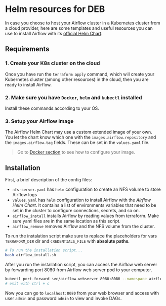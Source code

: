 # Helm resources for DEB

In case you choose to host your Airflow cluster in a Kubernetes cluster from
a cloud provider, here are some templates and useful resources you can use to install Airflow
with its [official Helm Chart](https://airflow.apache.org/docs/helm-chart/stable/quick-start.html).

## Requirements

### 1. Create your K8s cluster on the cloud

Once you have run the `terraform apply` command, which will create your 
Kubernetes cluster (among other resources) in the cloud, then you are ready 
to install Airflow.

### 2. Make sure you have `Docker`, `helm` and `kubectl` installed

Install these commands according to your OS.

### 3. Setup your Airflow image

The Airflow Helm Chart may use a custom extended
image of your own. You let the chart know which one with the `images.airflow.repository` and the `images.airflow.tag` fields. These can be set in the `values.yaml` file.

> Go to [Docker section](./Docker/README.md) to see how to configure your image.


## Installation

First, a brief description of the config files:

- `nfs-server.yaml` has `helm` configuration to create an NFS volume to store Airflow logs
- `values.yaml` has `helm` configuration to install Airflow with the *Airflow Helm Chart*. It contains a list of environments variables that need to be set in the cluster to configure connections, secrets, and so on.
- `airflow_install` installs Airflow by reading values from terraform. Make sure yaml files are in the same location as this script.
- `airflow_remove` removes Airflow and the NFS volume from the cluster.

To run the instalation script make sure to replace the placeholders for vars `TERRAFORM_DIR`
 dir and `CREDENTIALS_FILE` with **absolute paths**.

```bash
# To run the installation script...
bash airflow_install.sh
```

After you run the installation script, you can access the Airflow web server by forwarding port 8080 from Airflow web server pod to your computer.

```bash
kubectl port-forward svc/airflow-webserver 8080:8080 --namespace airflow
# exit with ctrl + c
```

Now you can go to `localhost:8080` from your web browser and access with user `admin` and password `admin` to view and invoke DAGs.
